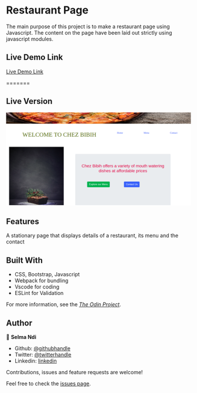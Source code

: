 # Restaurant Page
The main purpose of this project is to make a restaurant page using Javascript. The content on the page have been laid out  strictly  using javascript modules.

## Live Demo Link

[Live Demo Link](https://raw.githack.com/Datagirlcmr/Restaurant-Page/restaurant/dist/index.html)

=======

## Live Version

<img src='src/images/restaurant1.png' alt='restaupage'>

## Features

A stationary page that displays details of a restaurant, its menu and the contact

## Built With

- CSS, Bootstrap, Javascript
- Webpack for bundling
- Vscode for coding
- ESLint for Validation

For more information, see the
[*The Odin Project*](https://www.theodinproject.com/courses/javascript/lessons/restaurant-page).

## Author

👤 **Selma Ndi**

- Github: [@githubhandle](https://github.com/Datagirlcmr)
- Twitter: [@twitterhandle](https://twitter.com/SelmaNdi)
- Linkedin: [linkedin](https://www.linkedin.com/in/selma-ndi-datagirl-imba-8976ab32/)


Contributions, issues and feature requests are welcome! 

Feel free to check the [issues page](https://github.com/Datagirlcmr/Restaurant-Page/issues).

